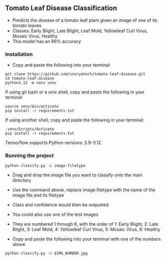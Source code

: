 ## **Tomato Leaf Disease Classification**

- Predicts the disease of a tomato leaf plant given an image of one of its tomato leaves
- Classes: Early Blight, Late Blight, Leaf Mold, Yellowleaf Curl Virus, Mosaic Virus, Healthy
- This model has an 89% accuracy

### Installation

- Copy and paste the following into your terminal:

```shell script
git clone https://github.com/souryatech/tomato-leaf-disease.git
cd tomato-leaf-disease
python3.12 -m venv venv
```

If using git bash or a unix shell, copy and paste the following in your terminal:
```shell script
source venv/bin/activate
pip install -r requirements.txt
```
If using another shell, copy and paste the following in your terminal:
```shell script
.venv/Scripts/Activate
pip install -r requirements.txt
```

Tensorflow supports Python versions: 3.9–3.12.

### Running the project

```shell script
python classify.py -i image.filetype
```


- Drag and drop the image file you want to classify onto the main directory
- Use the command above, replace image.filetype with the name of the image file and its filetype
- Class and confidence would then be outputted

- You could also use one of the test images
- They are numbered 1 through 6, with the order of 1: Early Blight, 2: Late Blight, 3: Leaf Mold, 4: Yellowleaf Curl Virus, 5: Mosaic Virus, 6: Healthy
- Copy and paste the following into your terminal with one of the numbers above
```shell script
python classify.py -i $IMG_NUMBER.jpg
```
